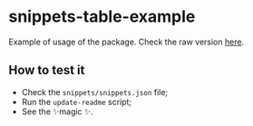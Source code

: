 # snippets-table-example

Example of usage of the package. Check the raw version [here](https://raw.githubusercontent.com/arthurdenner/snippets-table/master/example/README.md).

## How to test it

- Check the `snippets/snippets.json` file;
- Run the `update-readme` script;
- See the ✨magic ✨.

<!-- SNIPPETS-TABLE:START - Do not remove or modify this line -->

<!-- SNIPPETS-TABLE:END -->
